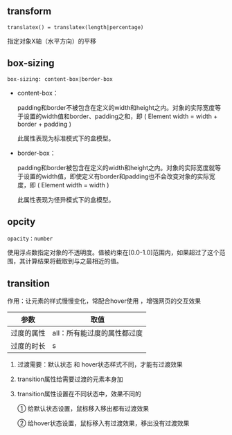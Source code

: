 ## transform

`translatex() = translatex(length|percentage)`

指定对象X轴（水平方向）的平移



## box-sizing

`box-sizing: content-box|border-box`

- content-box： 

  padding和border不被包含在定义的width和height之内。对象的实际宽度等于设置的width值和border、padding之和，即 (  Element width = width + border + padding ) 

  此属性表现为标准模式下的盒模型。 

- border-box： 

  padding和border被包含在定义的width和height之内。对象的实际宽度就等于设置的width值，即使定义有border和padding也不会改变对象的实际宽度，即  ( Element width = width ) 

  此属性表现为怪异模式下的盒模型。 



## opcity 

`opacity：number`

使用浮点数指定对象的不透明度。值被约束在[0.0-1.0]范围内，如果超过了这个范围，其计算结果将截取到与之最相近的值。 



## transition

作用：让元素的样式慢慢变化，常配合hover使用 ，增强网页的交互效果

| 参数       | 取值                        |
| ---------- | --------------------------- |
| 过度的属性 | all：所有能过度的属性都过度 |
| 过度的时长 | s                           |

1. 过渡需要：默认状态 和 hover状态样式不同，才能有过渡效果 

2. transition属性给需要过渡的元素本身加 

3. transition属性设置在不同状态中，效果不同的 

   ① 给默认状态设置，鼠标移入移出都有过渡效果 

   ② 给hover状态设置，鼠标移入有过渡效果，移出没有过渡效果





























